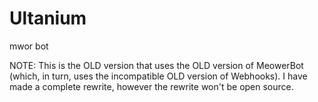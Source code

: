 # Ultanium
mwor bot

NOTE: This is the OLD version that uses the OLD version of MeowerBot (which, in turn, uses the incompatible OLD version of Webhooks). I have made a complete rewrite, however the rewrite won't be open source.
